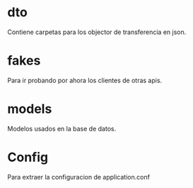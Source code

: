 # dto

Contiene carpetas para los objector de transferencia en json.

# fakes

Para ir probando por ahora los clientes de otras apis.

# models

Modelos usados en la base de datos.

# Config

Para extraer la configuracion de application.conf